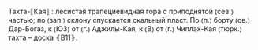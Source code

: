 ---
---

Тахта-⟦Кая⟧
: лесистая трапециевидная гора с приподнятой ⦅сев.⦆ частью; по ⦅зап.⦆ склону спускается скальный пласт. По ⦅п.⦆ борту ⦅ов.⦆ Дар-Богаз, к ⦅ЮЗ⦆ от ⦅г.⦆ Аджилы-Кая, к ⦅В⦆ от ⦅г.⦆ Чиплах-Кая ⦅тюрк.⦆ тахта – доска ⦃В11⦄.
